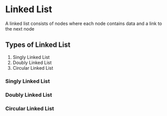 # Linked List

<p> A linked list consists of nodes where each node contains data and a link to the next node </p>

## Types of Linked List
<ol>
    <li>Singly Linked List</li>
    <li>Doubly Linked List</li>
    <li>Circular Linked List</li>
</ol>

### Singly Linked List

### Doubly Linked List

### Circular Linked List